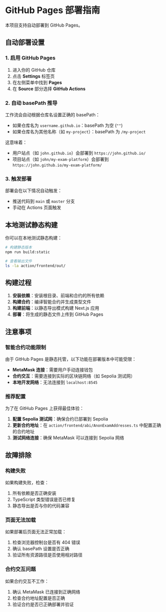 # GitHub Pages 部署指南

本项目支持自动部署到 GitHub Pages。

## 自动部署设置

### 1. 启用 GitHub Pages

1. 进入你的 GitHub 仓库
2. 点击 **Settings** 标签页
3. 在左侧菜单中找到 **Pages**
4. 在 **Source** 部分选择 **GitHub Actions**

### 2. 自动 basePath 推导

工作流会自动根据仓库名设置正确的 basePath：

- 如果仓库名为 `username.github.io`：basePath 为空 (`""`)
- 如果仓库名为其他名称（如 `my-project`）：basePath 为 `/my-project`

这意味着：
- 用户站点（如 `john.github.io`）会部署到 `https://john.github.io/`
- 项目站点（如 `john/my-exam-platform`）会部署到 `https://john.github.io/my-exam-platform/`

### 3. 触发部署

部署会在以下情况自动触发：
- 推送代码到 `main` 或 `master` 分支
- 手动在 Actions 页面触发

## 本地测试静态构建

你可以在本地测试静态构建：

```bash
# 构建静态版本
npm run build:static

# 查看输出文件
ls -la action/frontend/out/
```

## 构建过程

1. **安装依赖**：安装根目录、前端和合约的所有依赖
2. **构建合约**：编译智能合约并生成类型文件
3. **构建前端**：以静态导出模式构建 Next.js 应用
4. **部署**：将生成的静态文件上传到 GitHub Pages

## 注意事项

### 智能合约功能限制

由于 GitHub Pages 是静态托管，以下功能在部署版本中可能受限：

- **MetaMask 连接**：需要用户手动连接钱包
- **合约交互**：需要连接到实际的区块链网络（如 Sepolia 测试网）
- **本地开发网络**：无法连接到 `localhost:8545`

### 推荐配置

为了在 GitHub Pages 上获得最佳体验：

1. **配置 Sepolia 测试网**：确保合约已部署到 Sepolia
2. **更新合约地址**：在 `action/frontend/abi/AnonExamAddresses.ts` 中配置正确的合约地址
3. **测试网络连接**：确保 MetaMask 可以连接到 Sepolia 网络

## 故障排除

### 构建失败

如果构建失败，检查：
1. 所有依赖是否正确安装
2. TypeScript 类型错误是否已修复
3. 静态导出是否与你的代码兼容

### 页面无法加载

如果部署后页面无法正常加载：
1. 检查浏览器控制台是否有 404 错误
2. 确认 basePath 设置是否正确
3. 验证所有资源路径是否使用相对路径

### 合约交互问题

如果合约交互不工作：
1. 确认 MetaMask 已连接到正确网络
2. 检查合约地址配置是否正确
3. 验证合约是否已正确部署并验证
